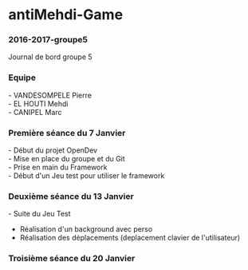 # antiMehdi-Game

<h3> 2016-2017-groupe5 </h3>
Journal de bord groupe 5

<h3> Equipe </h3>
- VANDESOMPELE Pierre <br>
- EL HOUTI Mehdi <br>
- CANIPEL Marc <br>


<h3> Première séance du 7 Janvier </h3>
- Début du projet OpenDev <br>
- Mise en place du groupe et du Git <br>
- Prise en main du Framework <br>
- Début d'un Jeu test pour utiliser le framework <br>


<h3> Deuxième séance du 13 Janvier </h3>
- Suite du Jeu Test
  <ul>
  <li> Réalisation d'un background avec perso </li>
  <li> Réalisation des déplacements (deplacement clavier de l'utilisateur) </li>
  </ul>
  
  
<h3> Troisième séance du 20 Janvier </h3>
